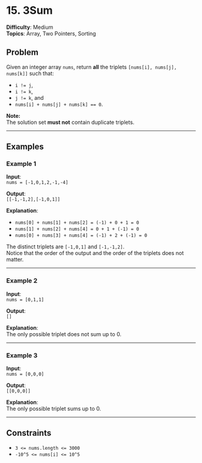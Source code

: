 # 15. 3Sum

**Difficulty**: Medium  
**Topics**: Array, Two Pointers, Sorting

## Problem

Given an integer array `nums`, return **all** the triplets `[nums[i], nums[j], nums[k]]` such that:

- `i != j`,
- `i != k`,
- `j != k`, and
- `nums[i] + nums[j] + nums[k] == 0`.

**Note:**  
The solution set **must not** contain duplicate triplets.

---

## Examples

### Example 1

**Input**:  
`nums = [-1,0,1,2,-1,-4]`

**Output**:  
`[[-1,-1,2],[-1,0,1]]`

**Explanation**:

- `nums[0] + nums[1] + nums[2] = (-1) + 0 + 1 = 0`
- `nums[1] + nums[2] + nums[4] = 0 + 1 + (-1) = 0`
- `nums[0] + nums[3] + nums[4] = (-1) + 2 + (-1) = 0`

The distinct triplets are `[-1,0,1]` and `[-1,-1,2]`.  
Notice that the order of the output and the order of the triplets does not matter.

---

### Example 2

**Input**:  
`nums = [0,1,1]`

**Output**:  
`[]`

**Explanation**:  
The only possible triplet does not sum up to 0.

---

### Example 3

**Input**:  
`nums = [0,0,0]`

**Output**:  
`[[0,0,0]]`

**Explanation**:  
The only possible triplet sums up to 0.

---

## Constraints

- `3 <= nums.length <= 3000`
- `-10^5 <= nums[i] <= 10^5`
